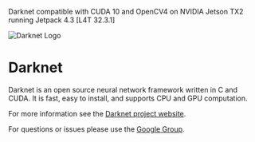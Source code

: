 Darknet compatible with CUDA 10 and OpenCV4 on NVIDIA Jetson TX2 running Jetpack 4.3 [L4T 32.3.1]

![Darknet Logo](http://pjreddie.com/media/files/darknet-black-small.png)
# Darknet #
Darknet is an open source neural network framework written in C and CUDA. It is fast, easy to install, and supports CPU and GPU computation.

For more information see the [Darknet project website](http://pjreddie.com/darknet).

For questions or issues please use the [Google Group](https://groups.google.com/forum/#!forum/darknet).
